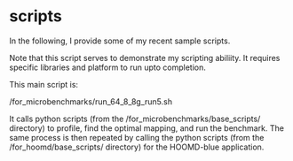 # scripts
In the following, I provide some of my recent sample scripts.

Note that this script serves to demonstrate my scripting abiliity. It requires specific libraries and platform to run upto completion.

This main script is:

/for_microbenchmarks/run_64_8_8g_run5.sh

It calls python scripts (from the /for_microbenchmarks/base_scripts/ directory) to profile, find the optimal mapping, and run the benchmark. The same process is then repeated by calling the python scripts (from the /for_hoomd/base_scripts/ directory) for the HOOMD-blue application. 
